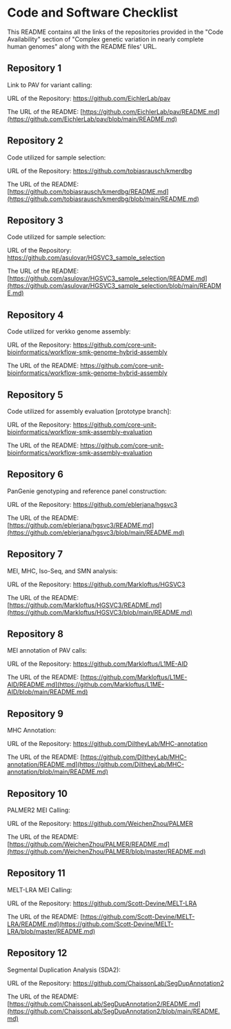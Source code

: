 # Code and Software Checklist
This README contains all the links of the repositories provided in the "Code Availability" section of "Complex genetic variation in nearly complete human genomes" along with the README files' URL.

## Repository 1
Link to PAV for variant calling: 

URL of the Repository: https://github.com/EichlerLab/pav

The URL of the README: [https://github.com/EichlerLab/pav/README.md](https://github.com/EichlerLab/pav/blob/main/README.md)

## Repository 2
Code utilized for sample selection:

URL of the Repository: https://github.com/tobiasrausch/kmerdbg

The URL of the README: [https://github.com/tobiasrausch/kmerdbg/README.md](https://github.com/tobiasrausch/kmerdbg/blob/main/README.md)

## Repository 3
Code utilized for sample selection:

URL of the Repository: https://github.com/asulovar/HGSVC3_sample_selection

The URL of the README: [https://github.com/asulovar/HGSVC3_sample_selection/README.md](https://github.com/asulovar/HGSVC3_sample_selection/blob/main/README.md)

## Repository 4
Code utilized for verkko genome assembly:

URL of the Repository: https://github.com/core-unit-bioinformatics/workflow-smk-genome-hybrid-assembly

The URL of the README: https://github.com/core-unit-bioinformatics/workflow-smk-genome-hybrid-assembly

## Repository 5
Code utilized for assembly evaluation [prototype branch]:

URL of the Repository: https://github.com/core-unit-bioinformatics/workflow-smk-assembly-evaluation

The URL of the README: https://github.com/core-unit-bioinformatics/workflow-smk-assembly-evaluation

## Repository 6
PanGenie genotyping and reference panel construction:

URL of the Repository: https://github.com/eblerjana/hgsvc3

The URL of the README: [https://github.com/eblerjana/hgsvc3/README.md](https://github.com/eblerjana/hgsvc3/blob/main/README.md)

## Repository 7
MEI, MHC, Iso-Seq, and SMN analysis:

URL of the Repository: https://github.com/Markloftus/HGSVC3

The URL of the README: [https://github.com/Markloftus/HGSVC3/README.md](https://github.com/Markloftus/HGSVC3/blob/main/README.md)

## Repository 8
MEI annotation of PAV calls:

URL of the Repository: https://github.com/Markloftus/L1ME-AID

The URL of the README: [https://github.com/Markloftus/L1ME-AID/README.md](https://github.com/Markloftus/L1ME-AID/blob/main/README.md)

## Repository 9
MHC Annotation:

URL of the Repository: https://github.com/DiltheyLab/MHC-annotation

The URL of the README: [https://github.com/DiltheyLab/MHC-annotation/README.md](https://github.com/DiltheyLab/MHC-annotation/blob/main/README.md)

## Repository 10
PALMER2 MEI Calling:

URL of the Repository: https://github.com/WeichenZhou/PALMER

The URL of the README: [https://github.com/WeichenZhou/PALMER/README.md](https://github.com/WeichenZhou/PALMER/blob/master/README.md)

## Repository 11
MELT-LRA MEI Calling:

URL of the Repository: https://github.com/Scott-Devine/MELT-LRA

The URL of the README: [https://github.com/Scott-Devine/MELT-LRA/README.md](https://github.com/Scott-Devine/MELT-LRA/blob/master/README.md)

## Repository 12
Segmental Duplication Analysis (SDA2):

URL of the Repository: https://github.com/ChaissonLab/SegDupAnnotation2

The URL of the README: [https://github.com/ChaissonLab/SegDupAnnotation2/README.md](https://github.com/ChaissonLab/SegDupAnnotation2/blob/main/README.md)







